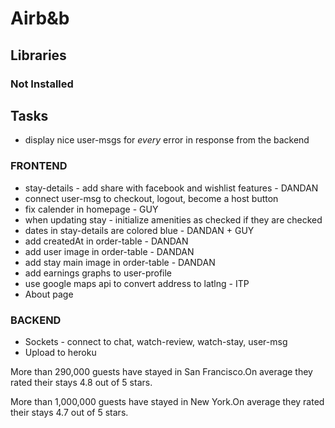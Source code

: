 # Airb&b

## Libraries

### Not Installed

## Tasks

- display nice user-msgs for _every_ error in response from the backend

### FRONTEND

- stay-details - add share with facebook and wishlist features - DANDAN
- connect user-msg to checkout, logout, become a host button
- fix calender in homepage - GUY
- when updating stay - initialize amenities as checked if they are checked
- dates in stay-details are colored blue - DANDAN + GUY
- add createdAt in order-table - DANDAN
- add user image in order-table - DANDAN
- add stay main image in order-table - DANDAN
- add earnings graphs to user-profile
- use google maps api to convert address to latlng - ITP
- About page

### BACKEND

- Sockets - connect to chat, watch-review, watch-stay, user-msg
- Upload to heroku

More than 290,000 guests have stayed in San Francisco.On average they rated their stays 4.8 out of 5 stars.

More than 1,000,000 guests have stayed in New York.On average they rated their stays 4.7 out of 5 stars.
